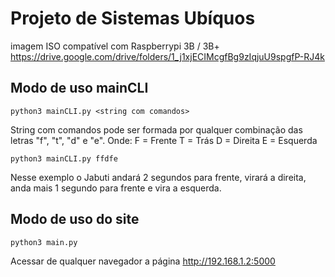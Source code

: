# Projeto de Sistemas Ubíquos 
imagem ISO compatível com  Raspberrypi 3B / 3B+ 
https://drive.google.com/drive/folders/1_j1xjECIMcgfBg9zIqjuU9spgfP-RJ4k

## Modo de uso mainCLI

`python3 mainCLI.py <string com comandos>`
  
String com comandos pode ser formada por qualquer combinação  das letras "f", "t", "d" e "e". Onde:
F = Frente
T = Trás
D = Direita
E = Esquerda

`python3 mainCLI.py ffdfe`

Nesse exemplo o Jabuti andará 2 segundos para frente, virará a direita, anda mais 1 segundo para frente e vira a  esquerda.

## Modo de uso do site

`python3 main.py`

Acessar de qualquer navegador a página http://192.168.1.2:5000
